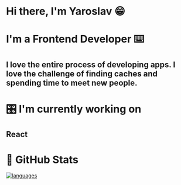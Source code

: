# Hi there, I'm Yaroslav  😁

# I'm a Frontend Developer  ⌨️

## I love the entire process of developing apps. I love the challenge of finding caches and spending time to meet new people.

# 🎛 I'm currently working on

## React

# 🥬  GitHub Stats 

<!-- [![Yaroslav's github stats](https://github-readme-stats.vercel.app/api?username=yaroslavx)](https://github.com/yaroslavx) -->
[![languages](https://github-readme-stats.vercel.app/api/top-langs/?username=yaroslavx&bg_color=#ffffff&count_private=true&border_radius=15&e&layout=compact&card_width=250&hide_border=true&theme=light)](https://github.com/anuraghazra/github-readme-stats)

